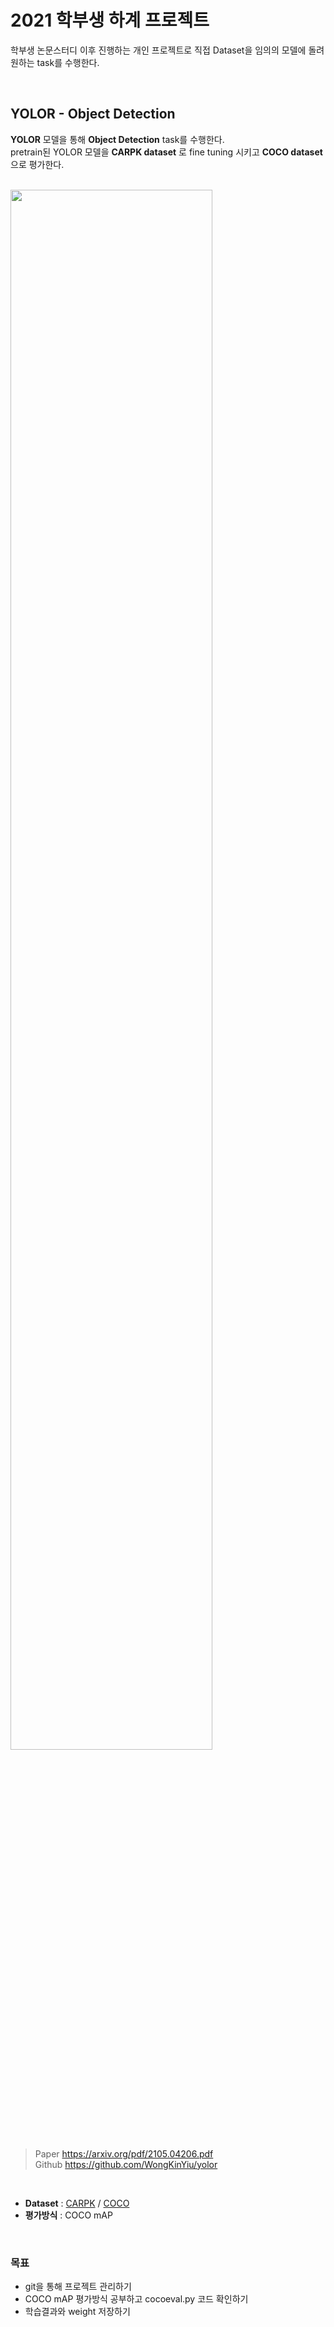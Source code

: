 # 2021 학부생 하계 프로젝트

학부생 논문스터디 이후 진행하는 개인 프로젝트로 직접 Dataset을 임의의 모델에 돌려 원하는 task를 수행한다.

<br>



## YOLOR - Object Detection
**YOLOR** 모델을 통해 **Object Detection** task를 수행한다.   
pretrain된 YOLOR 모델을 **CARPK dataset** 로 fine tuning 시키고 **COCO dataset**으로 평가한다.

<br>

<img src = "https://user-images.githubusercontent.com/43063980/128506549-5ffd6b42-a1bd-4845-bc44-5d6a13fbcf97.png" width="80%">


> Paper  https://arxiv.org/pdf/2105.04206.pdf  
Github  https://github.com/WongKinYiu/yolor

<br>


- **Dataset** : [CARPK](https://paperswithcode.com/dataset/carpk) / [COCO](https://paperswithcode.com/dataset/coco)   
- **평가방식** : COCO mAP

<br>



### 목표
- git을 통해 프로젝트 관리하기
- COCO mAP 평가방식 공부하고 cocoeval.py 코드 확인하기
- 학습결과와 weight 저장하기

